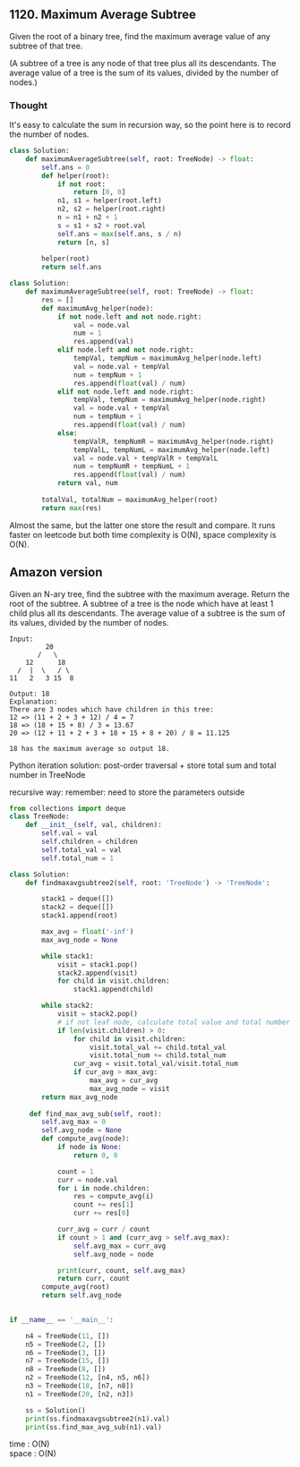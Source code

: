## 1120. Maximum Average Subtree

Given the root of a binary tree, find the maximum average value of any subtree of that tree.

(A subtree of a tree is any node of that tree plus all its descendants. The average value of a tree is the sum of its values, divided by the number of nodes.)

### Thought

It's easy to calculate the sum in recursion way, so the point here is to record the number of nodes.

```python
class Solution:
    def maximumAverageSubtree(self, root: TreeNode) -> float:
        self.ans = 0
        def helper(root):
            if not root:
                return [0, 0]
            n1, s1 = helper(root.left)
            n2, s2 = helper(root.right)
            n = n1 + n2 + 1
            s = s1 + s2 + root.val
            self.ans = max(self.ans, s / n)
            return [n, s]
        
        helper(root)
        return self.ans
```

```python
class Solution:
    def maximumAverageSubtree(self, root: TreeNode) -> float:
        res = []
        def maximumAvg_helper(node):
            if not node.left and not node.right:
                val = node.val
                num = 1
                res.append(val)
            elif node.left and not node.right:
                tempVal, tempNum = maximumAvg_helper(node.left)
                val = node.val + tempVal
                num = tempNum + 1
                res.append(float(val) / num)
            elif not node.left and node.right:
                tempVal, tempNum = maximumAvg_helper(node.right)
                val = node.val + tempVal
                num = tempNum + 1
                res.append(float(val) / num)
            else:
                tempValR, tempNumR = maximumAvg_helper(node.right)
                tempValL, tempNumL = maximumAvg_helper(node.left)
                val = node.val + tempValR + tempValL
                num = tempNumR + tempNumL + 1
                res.append(float(val) / num)
            return val, num
                
        totalVal, totalNum = maximumAvg_helper(root)
        return max(res)
```

Almost the same, but the latter one store the result and compare.
It runs faster on leetcode but both time complexity is O(N), space complexity is O(N).

## Amazon version
Given an N-ary tree, find the subtree with the maximum average. Return the root of the subtree.
A subtree of a tree is the node which have at least 1 child plus all its descendants. The average value of a subtree is the sum of its values, divided by the number of nodes.

```
Input:
         20
       /   \
    12      18
  /  |  \   / \
11   2   3 15  8

Output: 18
Explanation:
There are 3 nodes which have children in this tree:
12 => (11 + 2 + 3 + 12) / 4 = 7
18 => (18 + 15 + 8) / 3 = 13.67
20 => (12 + 11 + 2 + 3 + 18 + 15 + 8 + 20) / 8 = 11.125

18 has the maximum average so output 18.
```


Python iteration solution: post-order traversal + store total sum and total number in TreeNode

recursive way: remember: need to store the parameters outside
```python
from collections import deque
class TreeNode:
    def __init__(self, val, children):
        self.val = val
        self.children = children
        self.total_val = val
        self.total_num = 1

class Solution:
    def findmaxavgsubtree2(self, root: 'TreeNode') -> 'TreeNode':

        stack1 = deque([])
        stack2 = deque([])
        stack1.append(root)

        max_avg = float('-inf')
        max_avg_node = None

        while stack1:
            visit = stack1.pop()
            stack2.append(visit)
            for child in visit.children:
                stack1.append(child)

        while stack2:
            visit = stack2.pop()
            # if not leaf node, calculate total value and total number
            if len(visit.children) > 0:
                for child in visit.children:
                    visit.total_val += child.total_val
                    visit.total_num += child.total_num
                cur_avg = visit.total_val/visit.total_num
                if cur_avg > max_avg:
                    max_avg = cur_avg
                    max_avg_node = visit
        return max_avg_node
     
     def find_max_avg_sub(self, root):
        self.avg_max = 0
        self.avg_node = None
        def compute_avg(node):
            if node is None:
                return 0, 0

            count = 1
            curr = node.val
            for i in node.children:
                res = compute_avg(i)
                count += res[1]
                curr += res[0]

            curr_avg = curr / count
            if count > 1 and (curr_avg > self.avg_max):
                self.avg_max = curr_avg
                self.avg_node = node

            print(curr, count, self.avg_max)
            return curr, count
        compute_avg(root)
        return self.avg_node
    

if __name__ == '__main__':

    n4 = TreeNode(11, [])
    n5 = TreeNode(2, [])
    n6 = TreeNode(3, [])
    n7 = TreeNode(15, [])
    n8 = TreeNode(8, [])
    n2 = TreeNode(12, [n4, n5, n6])
    n3 = TreeNode(18, [n7, n8])
    n1 = TreeNode(20, [n2, n3])

    ss = Solution()
    print(ss.findmaxavgsubtree2(n1).val)
    print(ss.find_max_avg_sub(n1).val)
```
time : O(N)  
space : O(N)
